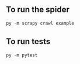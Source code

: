 ## To run the spider
```python
py -m scrapy crawl example
```
## To run tests
```python
py -m pytest
```